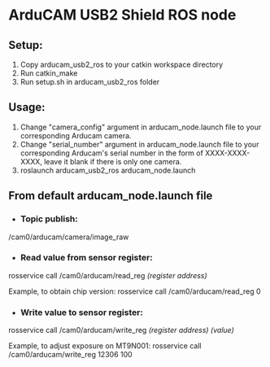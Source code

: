 # ArduCAM USB2 Shield ROS node

## Setup:
1. Copy arducam_usb2_ros to your catkin workspace directory
2. Run catkin_make
3. Run setup.sh in arducam_usb2_ros folder

## Usage:
1. Change "camera_config" argument in arducam_node.launch file to your corresponding Arducam camera.
3. Change "serial_number" argument in arducam_node.launch file to your corresponding Arducam's serial number in the form of XXXX-XXXX-XXXX, leave it blank if there is only one camera.
2. roslaunch arducam_usb2_ros arducam_node.launch

## From default arducam_node.launch file
- ### Topic publish:
/cam0/arducam/camera/image_raw

- ### Read value from sensor register:
rosservice call /cam0/arducam/read_reg *(register address)*

Example, to obtain chip version:
rosservice call /cam0/arducam/read_reg 0

- ### Write value to sensor register:
rosservice call /cam0/arducam/write_reg *(register address) (value)*

Example, to adjust exposure on MT9N001:
rosservice call /cam0/arducam/write_reg 12306 100
